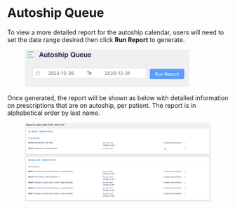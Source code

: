 # Autoship Queue

To view a more detailed report for the autoship calendar, users will need to set the date range desired then click **Run Report** to generate.

<figure><img src="../.gitbook/assets/image (416).png" alt="" width="375"><figcaption></figcaption></figure>

Once generated, the report will be shown as below with detailed information on prescriptions that are on autoship, per patient. The report is in alphabetical order by last name.

<figure><img src="../.gitbook/assets/image (417).png" alt=""><figcaption></figcaption></figure>
